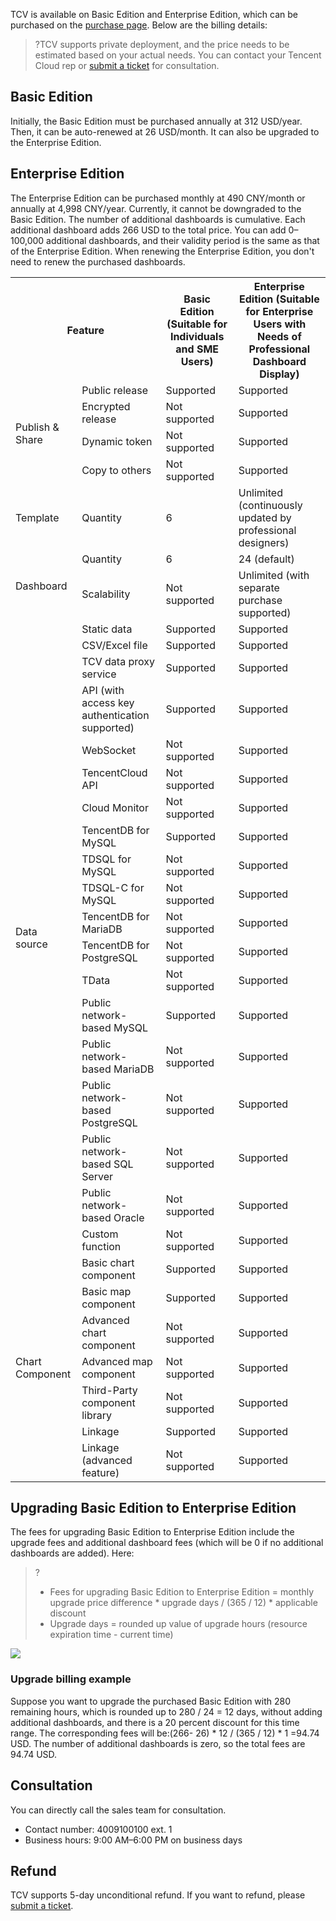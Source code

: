 TCV is available on Basic Edition and Enterprise Edition, which can be purchased on the [purchase page](http://yuntu.cloud.tencent.com/#/buy). Below are the billing details:

>?TCV supports private deployment, and the price needs to be estimated based on your actual needs. You can contact your Tencent Cloud rep or [submit a ticket](https://console.cloud.tencent.com/workorder/category) for consultation.

## Basic Edition
Initially, the Basic Edition must be purchased annually at 312 USD/year. Then, it can be auto-renewed at 26 USD/month. It can also be upgraded to the Enterprise Edition.

## Enterprise Edition
The Enterprise Edition can be purchased monthly at 490 CNY/month or annually at 4,998 CNY/year. Currently, it cannot be downgraded to the Basic Edition. The number of additional dashboards is cumulative. Each additional dashboard adds 266 USD to the total price. You can add 0–100,000 additional dashboards, and their validity period is the same as that of the Enterprise Edition. When renewing the Enterprise Edition, you don't need to renew the purchased dashboards.

<table >
<tr><th colspan="2">Feature</th><th>Basic Edition (Suitable for Individuals and SME Users)</th><th>Enterprise Edition (Suitable for Enterprise Users with Needs of Professional Dashboard Display)</th></tr>
<tr>
<td  rowspan="4">Publish & Share</td>
<td>Public release</td><td>Supported</td><td>Supported</td></tr>
<tr>
<td>Encrypted release</td><td>Not supported</td><td>Supported</td></tr>
<tr>
<td>Dynamic token</td><td>Not supported</td><td>Supported</td></tr>
<tr>
<td>Copy to others</td><td>Not supported</td><td>Supported</td></tr>
<tr>
<td>Template</td>
<td>Quantity</td><td>6</td><td>Unlimited (continuously updated by professional designers)</td></tr>
<tr>
<td rowspan="2">Dashboard</td>
<td>Quantity</td><td>6</td><td>24 (default)</td></tr>
<tr>
<td>Scalability</td><td>Not supported</td><td>Unlimited (with separate purchase supported)</td></tr>
<tr>
<td rowspan="19">Data source</td>
<td>Static data</td><td>Supported</td><td>Supported</td></tr>
<tr>
<td>CSV/Excel file</td><td>Supported</td><td>Supported</td></tr>
<tr>
<td>TCV data proxy service	</td><td>Supported</td><td>Supported</td></tr>
<tr>
<td>API (with access key authentication supported)</td><td>Supported</td><td>Supported</td></tr>
<tr>
<td>WebSocket</td><td>Not supported</td><td>Supported</td></tr>
<tr>
<td>TencentCloud API</td><td>Not supported</td><td>Supported</td></tr>
<tr>
<td>Cloud Monitor</td><td>Not supported</td><td>Supported</td></tr>
<tr>
<td>TencentDB for MySQL</td><td>Supported</td><td>Supported</td></tr>
<tr>
<td>TDSQL for MySQL</td><td>Not supported</td><td>Supported</td></tr>
<tr>
<td>TDSQL-C for MySQL</td><td>Not supported</td><td>Supported</td></tr>
<tr>
<td>TencentDB for MariaDB</td><td>Not supported</td><td>Supported</td></tr>
<tr>
<td>TencentDB for PostgreSQL</td><td>Not supported</td><td>Supported</td></tr>
<tr>
<td>TData</td><td>Not supported</td><td>Supported</td></tr>
<tr>
<td>Public network-based MySQL</td><td>Supported</td><td>Supported</td></tr>
<tr>
<td>Public network-based MariaDB</td><td>Not supported</td><td>Supported</td></tr>
<tr>
<td>Public network-based PostgreSQL</td><td>Not supported</td><td>Supported</td></tr>
<tr>
<td>Public network-based SQL Server</td><td>Not supported</td><td>Supported</td></tr>
<tr>
<td>Public network-based Oracle</td><td>Not supported</td><td>Supported</td></tr>
<tr>
<td>Custom function</td><td>Not supported</td><td>Supported</td></tr>
<tr>
<td rowspan="7">Chart Component</td>
<td>Basic chart component</td><td>Supported</td><td>Supported</td></tr>
<tr>
<td>Basic map component</td><td>Supported</td><td>Supported</td></tr>
<tr>
<td>Advanced chart component</td><td>Not supported</td><td>Supported</td></tr>
<tr>
<td>Advanced map component</td><td>Not supported</td><td>Supported</td></tr>
<tr>
<td>Third-Party component library</td><td>Not supported</td><td>Supported</td></tr>
<tr>
<td>Linkage</td><td>Supported</td><td>Supported</td></tr>
<tr>
<td>Linkage (advanced feature)</td><td>Not supported</td><td>Supported</td></tr>
</table>

## Upgrading Basic Edition to Enterprise Edition
The fees for upgrading Basic Edition to Enterprise Edition include the upgrade fees and additional dashboard fees (which will be 0 if no additional dashboards are added).
Here:
>?
>- Fees for upgrading Basic Edition to Enterprise Edition = monthly upgrade price difference \* upgrade days / (365 / 12) \* applicable discount
>- Upgrade days = rounded up value of upgrade hours (resource expiration time - current time)

![](https://main.qcloudimg.com/raw/e5802189bf68f3f79b541066898cb3d5.png)

### Upgrade billing example
Suppose you want to upgrade the purchased Basic Edition with 280 remaining hours, which is rounded up to 280 / 24 = 12 days, without adding additional dashboards, and there is a 20 percent discount for this time range.
The corresponding fees will be:(266- 26) \* 12 / (365 / 12) \* 1 =94.74 USD.
The number of additional dashboards is zero, so the total fees are 94.74 USD.

## Consultation
You can directly call the sales team for consultation.
- Contact number: 4009100100 ext. 1
- Business hours: 9:00 AM–6:00 PM on business days

## Refund
TCV supports 5-day unconditional refund. If you want to refund, please [submit a ticket](https://console.cloud.tencent.com/workorder/category).
